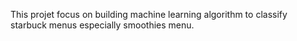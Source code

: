 This projet focus on building machine learning algorithm to classify starbuck menus especially smoothies menu. 
